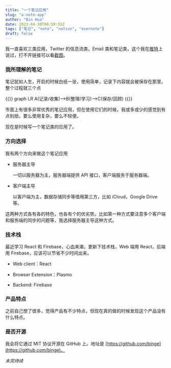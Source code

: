 ```yaml
---
title: "一个笔记应用"
slug: "a-note-app"
author: "Bin Hua"
date: 2023-04-30T00:59:55Z
tags: ["笔记", "note", "notion", "evernote"]
draft: false
---
```


我一直喜欢三类应用，Twitter 的信息流类，Email 类和笔记类，这个我在[推特](https://twitter.com/tourcoder/status/1582641919909253120)上说过，打不开链接可以看[截图](https://storage.tourcoder.com/tcblog/a-note-app-01.png)。

### 我所理解的笔记

笔记犹如人生，开启的时候白纸一张，使用简单，记录下内容就会被保存在那里。整个过程就三个点

{{<mermaid>}}
graph LR
A(记录/收集)-->B(整理/学习)-->C(保存/回顾)
{{</mermaid>}}

市面上有很多非常优秀的笔记应用，但在使用它们的时候，我或多或少的感觉到有点别扭，要么使用复杂，要么不轻便。

现在是时候写一个笔记类的应用了。

### 方向选择

我有两个方向来做这个笔记应用

- 服务器主导

    一切以服务器为主，服务器端提供 API 接口，客户端服务于服务器端。

- 客户端主导

    以客户端为主，数据存储同步等借用第三方，比如 iCloud，Google Drive 等。

这两种方式各有各的特色，也各有个的优劣势。比如第一种方式要注意多个客户端和服务端的同步的问题等，我选择服务器主导这种方式。

### 技术栈

最近学习 React 和 Firebase，心血来潮，更新下技术栈，Web 端用 React，后端用 Firebase，应该可以节省不少时间出来。

- Web client：React

- Browser Extension：Plasmo

- Backend: Firebase
    
### 产品特点

之前自己想了很多，觉得产品有不少特点，但现在真的做的时候发现这个产品没有什么特点。

### 是否开源

我会将它通过 MIT 协议开源在 GitHub 上。地址是 [https://github.com/binge](https://github.com/binge)。

_未完待续_